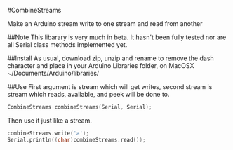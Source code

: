 #CombineStreams

Make an Arduino stream write to one stream and read from another

##Note
This libarary is very much in beta. It hasn't been fully tested nor are all Serial class methods implemented yet.

##Install
As usual, download zip, unzip and rename to remove the dash character and place in your Arduino Libraries folder, on MacOSX ~/Documents/Arduino/libraries/

##Use
First argument is stream which will get writes, second stream is stream which reads, available, and peek will be done to.
```cpp
CombineStreams combineStreams(Serial, Serial);
```

Then use it just like a stream.
```cpp
combineStreams.write('a');
Serial.println((char)combineStreams.read());
```
